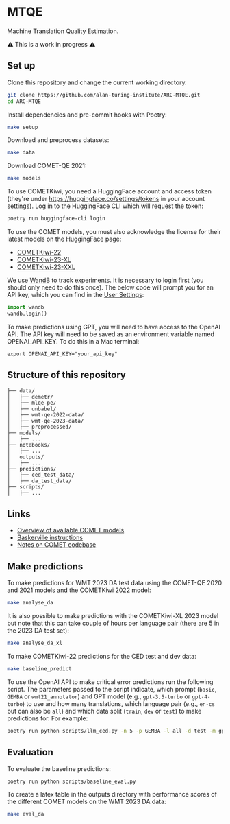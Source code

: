 # MTQE

Machine Translation Quality Estimation.

⚠️ This is a work in progress ⚠️

## Set up

Clone this repository and change the current working directory.

```bash
git clone https://github.com/alan-turing-institute/ARC-MTQE.git
cd ARC-MTQE
```

Install dependencies and pre-commit hooks with Poetry:

```bash
make setup
```

Download and preprocess datasets:

```bash
make data
```

Download COMET-QE 2021:

```bash
make models
```

To use COMETKiwi, you need a HuggingFace account and access token (they're under https://huggingface.co/settings/tokens in your account settings). Log in to the HuggingFace CLI which will request the token:

```bash
poetry run huggingface-cli login
```

To use the COMET models, you must also acknowledge the license for their latest models on the HuggingFace page:
- [COMETKiwi-22](https://huggingface.co/Unbabel/wmt22-cometkiwi-da)
- [COMETKiwi-23-XL](https://huggingface.co/Unbabel/wmt23-cometkiwi-da-xl)
- [COMETKiwi-23-XXL](https://huggingface.co/Unbabel/wmt23-cometkiwi-da-xxl)

We use [WandB](https://wandb.ai/) to track experiments. It is necessary to login first (you should only need to do this once). The below code will prompt you for an API key, which you can find in the [User Settings](https://wandb.ai/settings):

```python
import wandb
wandb.login()
```

To make predictions using GPT, you will need to have access to the OpenAI API. The API key will need to be saved as an environment variable named OPENAI_API_KEY. To do this in a Mac terminal:

```
export OPENAI_API_KEY="your_api_key"
```

## Structure of this repository

```
├── data/
│   ├── demetr/
│   ├── mlqe-pe/
│   ├── unbabel/
│   ├── wmt-qe-2022-data/
│   ├── wmt-qe-2023-data/
│   ├── preprocessed/
├── models/
│   ├── ...
├── notebooks/
│   ├── ...
│   outputs/
│   ├── ...
├── predictions/
│   ├── ced_test_data/
│   ├── da_test_data/
├── scripts/
│   ├── ...
```

## Links

- [Overview of available COMET models](https://github.com/Unbabel/COMET/blob/master/MODELS.md)
- [Baskerville instructions](notes/BASKERVILLE.md)
- [Notes on COMET codebase](notes/COMET.md)

## Make predictions

To make predictions for WMT 2023 DA test data using the COMET-QE 2020 and 2021 models and the COMETKiwi 2022 model:

```bash
make analyse_da
```

It is also possible to make predictions with the COMETKiwi-XL 2023 model but note that this can take couple of hours per language pair (there are 5 in the 2023 DA test set):

```bash
make analyse_da_xl
```

To make COMETKiwi-22 predictions for the  CED test and dev data:

```bash
make baseline_predict
```

To use the OpenAI API to make critical error predictions run the following script. The parameters passed to the script indicate, which prompt (`basic`, `GEMBA` or `wmt21_annotator`) and GPT model (e.g., `gpt-3.5-turbo` or `gpt-4-turbo`) to use and how many translations, which language pair (e.g., `en-cs` but can also be `all`) and which data split (`train`, `dev` or `test`) to make predictions for. For example:

```bash
poetry run python scripts/llm_ced.py -n 5 -p GEMBA -l all -d test -m gpt-4-turbo
```

## Evaluation

To evaluate the baseline predictions:

```bash
poetry run python scripts/baseline_eval.py
```

To create a latex table in the outputs directory with performance scores of the different COMET models on the WMT 2023 DA data:

```bash
make eval_da
```
